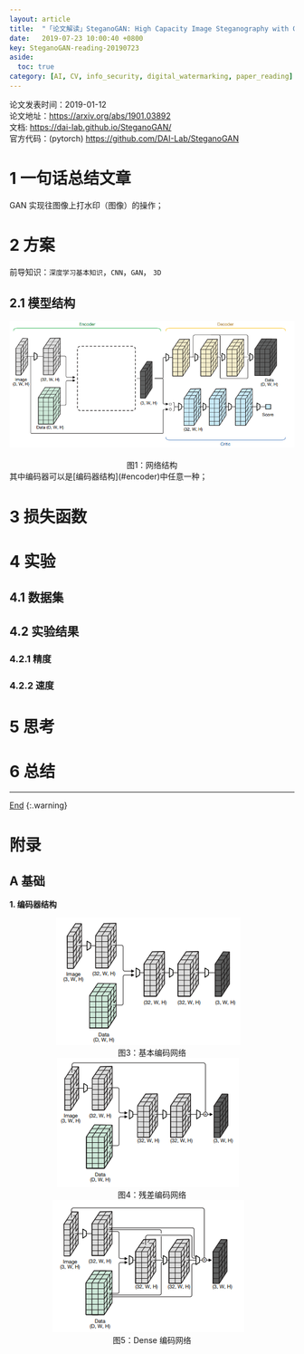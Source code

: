 ```yaml
---
layout: article
title:  "「论文解读」SteganoGAN: High Capacity Image Steganography with GANs"
date:   2019-07-23 10:00:40 +0800
key: SteganoGAN-reading-20190723
aside:
  toc: true
category: [AI, CV, info_security, digital_watermarking, paper_reading]
---
```

<span id='head'></span>

>
论文发表时间：2019-01-12  
论文地址：<https://arxiv.org/abs/1901.03892>  
文档: <https://dai-lab.github.io/SteganoGAN/>  
官方代码：(pytorch) <https://github.com/DAI-Lab/SteganoGAN>   

<!--more-->

# 1 一句话总结文章
GAN 实现往图像上打水印（图像）的操作；   

# 2 方案
前导知识：`深度学习基本知识`，`CNN`，`GAN`， `3D`     

## 2.1 模型结构
<center class="half">
  <img src="/assets/images/cv/info_security/steganography/SteganoGAN/net.png"/>&emsp;<br>图1：网络结构   
</center>
其中编码器可以是[编码器结构](#encoder)中任意一种；   

# 3 损失函数



# 4 实验
## 4.1 数据集

## 4.2 实验结果



### 4.2.1 精度


### 4.2.2 速度


# 5 思考



# 6 总结



-------------------  
[End](#head)
{:.warning}  

# 附录
## A 基础
<span id="encoder">**1. 编码器结构**</span>
<center class="half">
  <img src="/assets/images/cv/info_security/steganography/SteganoGAN/basic_encoder.png"/>&emsp;<br>图3：基本编码网络<br><img src="/assets/images/cv/info_security/steganography/SteganoGAN/res_encoder.png"/>&emsp;<br>图4：残差编码网络<br><img src="/assets/images/cv/info_security/steganography/SteganoGAN/dense_encoder.png"/>&emsp;<br>图5：Dense 编码网络   
</center>
